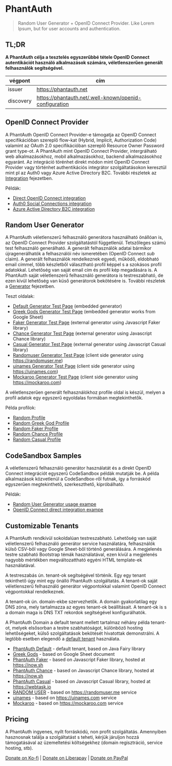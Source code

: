 # PhantAuth

> Random User Generator + OpenID Connect Provider.
> Like Lorem Ipsum, but for user accounts and authentication.

## TL;DR

**A PhantAuth célja a tesztelés egyszerűbbé tétele OpenID Connect autentikációt használó alkalmazások számára, véletlenszerűen generált felhasználók segítségével.**

végpont  | cím
---------|-----
issuer   | https://phantauth.net
discovery| https://phantauth.net/.well-known/openid-configuration

## OpenID Connect Provider

A PhantAuth OpenID Connect Provider-e támogatja az OpenID Connect specifikációban szereplő flow-kat (Hybrid, Implicit, Authorization Code) valamint az OAuth 2.0 specifikációban szereplő Resource Owner Password grant type-ot. A PhantAuth mint OpenID Connect Provider, intergrálható web alkalmazásokhoz, mobil alkalmazásokhoz, backend alkalmazásokhoz egyaránt. Az integráció törénhet direkt módon mint OpenID Connect Provider vagy történhet authentikációs integrátor szolgáltatásokon keresztül mint pl az Auth0 vagy Azure Active Directory B2C. További részletek az [Integration](integration.md) fejezetben.

Példák:

 - [Direct OpenID Connect integration](https://www.phantauth.net/test/oidc)
 - [Auth0 Social Connections integration](https://www.phantauth.net/test/auth0)
 - [Azure Active Directory B2C integration](https://www.phantauth.net/test/azure)

## Random User Generator

A PhantAuth véletlenszerű felhasználó generátora használható önállóan is, az OpenID Connect Provider szolgáltatástól függetlenül. Tetszőleges számú test felhasználó generálható. A generált felhasználók adatai bármikor újragenerálhatók a felhasználói név ismeretében (OpenID Connect *sub* claim). A generált felhasználók rendelkeznek egyedi, működő, eldobható email címmel, több készletből választható profil képpel s a szokásos profil adatokkal. Lehetőség van saját email cím és profil kép megadására is. A PhantAuth saját véletlenszerű felhasználó generátora is testreszabható, de ezen kívül lehetőség van küső generátorok bekötésére is. További részletek a [Generator](generator.md) fejezetben.

Teszt oldalak:

 - [Default Generator Test Page](https://phantauth.net/test/user) (embedded generator)
 - [Greek Gods Generator Test Page](https://phantauth.net/_gods/test/user) (embedded generator works from Google Sheet)
 - [Faker Generator Test Page](https://phantauth.net/_faker/test/user) (external generator using Javascript Faker library)
 - [Chance Generator Test Page](https://phantauth.net/_chance/test/user) (external generator using Javascript Chance library)
 - [Casual Generator Test Page](https://phantauth.net/_casual/test/user) (external generator using Javascript Casual library)
 - [Randomuser Generator Test Page](https://phantauth.net/_randomuser/test/user) (client side generator using https://randomuser.me)
 - [uinames Generator Test Page](https://phantauth.net/_uinames/test/user) (client side generator using https://uinames.com)
 - [Mockaroo Generator Test Page](https://phantauth.net/_mockaroo/test/user) (client side generator using https://mockaroo.com)

A véletlenszerűen generált felhasználókhoz profile oldal is készül, melyen a profil adatok egy egyszerű egyoldalas formában megtekinthetők.

Példa profilok:

 - [Random Profile](https://phantauth.net/~joe.black)
 - [Random Greek God Profile](https://phantauth.net/_gods/~zeus)
 - [Random Faker Profile](https://phantauth.net/_faker/~harry.houdini)
 - [Random Chance Profile](https://phantauth.net/_chance/~peter.pan)
 - [Random Casual Profile](https://phantauth.net/_casual/~john.smith)

## CodeSandbox Samples

A véletlenszerű felhasználó generátor használatát és a direkt OpenID Connect integrációt egyszerű CodeSandbox példák mutatják be. A példa alkalmazások közvetlenül a CodeSandbox-ről futnak, így a forráskód egyszerűen megtekinthető, szerkeszthető, kipróbálható.

Példák:

 - [Random User Generator usage exampe](https://4xyj8lw394.codesandbox.io/)
 - [OpenID Connect direct integration exampe](https://8z77681269.codesandbox.io/)

## Customizable Tenants

A PhantAuth rendkívül sokoldalúan testreszabható. Lehetőség van saját véletlenszerű felhasználó generátor service használatára, felhasználók külső CSV-ből vagy Google Sheet-ből történő generálására. A megjelenés testre szabható Bootstrap témák használatával, ezen kívül a megjelenés nagyobb mértékben megváltozattható egyéni HTML template-ek használatával.

A testreszabás ún. tenant-ok segítségével történik. Egy egy tenant tekinthető úgy mint egy önálló PhantAuth szolgáltatás. A tenant-ok saját véletlenszerű felhasználó generátor végpontokkal valamint OpenID Connect végpontokkal rendelkeznek.

A tenant-ok ún. domain-ekbe szervezhetők. A domain gyakorlatilag egy DNS zóna, mely tartalmazza az egyes tenant-ok beállításait. A tenant-ok is s a domain maga is DNS TXT rekordok segítségével konfigurálhatók.

A PhantAuth Domain a default tenant mellett tartalmaz néhány példa tenant-ot, melyek elsősorban a testre szabhatóságot, különböző hosting lehetőségeket, külső szolgáltatások bekötését hivatottak demonstrálni. A legtöbb esetben elegendő a [default tenant](https://phantauth.net) használata.

 - [PhantAuth Default](https://phantauth.net) - default tenant, based on Java Fairy library
 - [Greek Gods](https://phantauth.net/_gods) - based on Google Sheet document
 - [PhantAuth Faker](https://phantauth.net/_faker) - based on Javascript Faker library, hosted at https://now.sh
 - [PhantAuth Chance](https://phantauth.net/_chance) - based on Javascript Chance library, hosted at https://now.sh
 - [PhantAuth Casual](https://phantauth.net/_casual) - based on Javascript Casual library, hosted at https://webtask.io
 - [RANDOM USER](https://phantauth.net/_randomuser) - based on https://randomuser.me service
 - [uinames](https://phantauth.net/_uinames) - based on https://uinames.com service
 - [Mockaroo](https://phantauth.net/_mockaroo) - based on  https://mockaroo.com service


## Pricing

A PhantAuth ingyenes, nyílt forráskódú, non profit szolgáltatás. Amennyiben hasznosnak találja a szolgáltatást s teheti, kérjük járuljon hozzá támogatásával az üzemeltetési költségekhez (domain regisztráció, service hosting, stb).

[Donate on Ko-fi](https://ko-fi.com/Q5Q0T7C7) | [Donate on Liberapay](https://liberapay.com/szkiba/donate) | [Donate on PayPal](https://www.paypal.com/cgi-bin/webscr?cmd=_s-xclick&hosted_button_id=VXLCJ3EZRAE7G&source=url)
